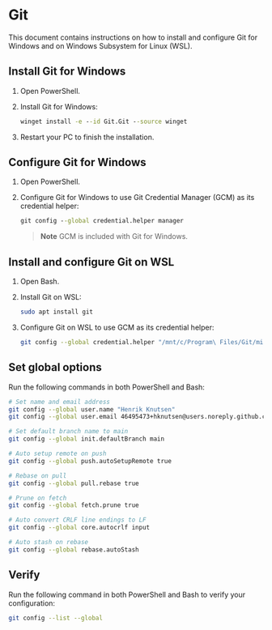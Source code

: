 # Git

This document contains instructions on how to install and configure Git for Windows and on Windows Subsystem for Linux (WSL).

## Install Git for Windows

1. Open PowerShell.

1. Install Git for Windows:

   ```cmd
   winget install -e --id Git.Git --source winget
   ```

1. Restart your PC to finish the installation.

## Configure Git for Windows

1. Open PowerShell.

1. Configure Git for Windows to use Git Credential Manager (GCM) as its credential helper:

   ```cmd
   git config --global credential.helper manager
   ```

   > **Note** GCM is included with Git for Windows.

## Install and configure Git on WSL

1. Open Bash.

1. Install Git on WSL:

   ```bash
   sudo apt install git
   ```

1. Configure Git on WSL to use GCM as its credential helper:

   ```bash
   git config --global credential.helper "/mnt/c/Program\ Files/Git/mingw64/bin/git-credential-manager.exe"
   ```

## Set global options

Run the following commands in both PowerShell and Bash:

```bash
# Set name and email address
git config --global user.name "Henrik Knutsen"
git config --global user.email 46495473+hknutsen@users.noreply.github.com

# Set default branch name to main
git config --global init.defaultBranch main

# Auto setup remote on push
git config --global push.autoSetupRemote true

# Rebase on pull
git config --global pull.rebase true

# Prune on fetch
git config --global fetch.prune true

# Auto convert CRLF line endings to LF
git config --global core.autocrlf input

# Auto stash on rebase
git config --global rebase.autoStash
```

## Verify

Run the following command in both PowerShell and Bash to verify your configuration:

```bash
git config --list --global
```
